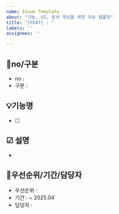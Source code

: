 ```yaml
---
name: Issue Template
about: "기능, UI, 문서 개선을 위한 이슈 템플릿"
title: "[FEAT] : "
labels: ''
assignees: ''

---
```


## 📌no/구분
- no : 
- 구분 : 

## 💡기능명
- [ ]  

## ☑ 설명
- 

## 📌우선순위/기간/담당자
- 우선순위 : 
- 기간 : ~ 2025.04 
- 담당자 : 

